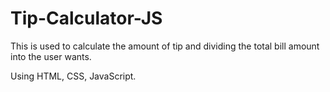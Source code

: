 # Tip-Calculator-JS
This is used to calculate the amount of tip and dividing the total bill amount into the user wants.

Using HTML, CSS, JavaScript.
